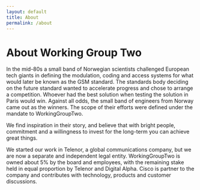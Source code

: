 ```yaml
---
layout: default
title: About
permalink: /about
---
```


# About Working Group Two

In the mid-80s a small band of Norwegian scientists challenged European tech giants in defining the modulation, coding and access systems for what would later be known as the GSM standard. The standards body deciding on the future standard wanted to accelerate progress and chose to arrange a competition. Whoever had the best solution when testing the solution in Paris would win. Against all odds, the small band of engineers from Norway came out as the winners. The scope of their efforts were defined under the mandate to WorkingGroupTwo.

We find inspiration in their story, and believe that with bright people, commitment and a willingness to invest for the long-term you can achieve great things.

We started our work in Telenor, a global communications company, but we are now a separate and independent legal entity. WorkingGroupTwo is owned about 5% by the board and employees, with the remaining stake held in equal proportion by Telenor and Digital Alpha. Cisco is partner to the company and contributes with technology, products and customer discussions.
